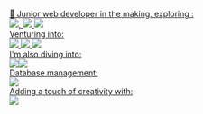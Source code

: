 <p align="center">
  <a href="https://skillicons.dev">
    <p>👋 Junior web developer in the making, exploring : <br>
      <img src="https://skillicons.dev/icons?i=html"/>, <img src="https://skillicons.dev/icons?i=css" /> <img src="https://skillicons.dev/icons?i=js" /><br>
      Venturing into: <br>
      <img src="https://skillicons.dev/icons?i=cs" /> <img src="https://skillicons.dev/icons?i=cpp" /> <img src="https://skillicons.dev/icons?i=java" /> <br>
      I'm also diving into:<br>
      <img src="https://skillicons.dev/icons?i=git" /><img src="https://skillicons.dev/icons?i=github" /><br>
      Database management:<br>
      <img src="https://skillicons.dev/icons?i=mysql" /><br>
      Adding a touch of creativity with:<br>
      <img src="https://skillicons.dev/icons?i=ps" /> </p><br>
  </a>
</p>
